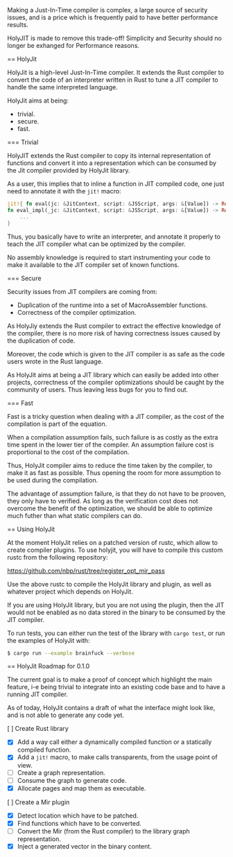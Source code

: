 Making a Just-In-Time compiler is complex, a large source of security
issues, and is a price which is frequently paid to have better performance
results.

HolyJIT is made to remove this trade-off! Simplicity and Security should no
longer be exhanged for Performance reasons.

== HolyJit

HolyJit is a high-level Just-In-Time compiler. It extends the Rust compiler
to convert the code of an interpreter written in Rust to tune a JIT compiler
to handle the same interpreted language.

HolyJit aims at being:
 * trivial.
 * secure.
 * fast.

=== Trivial

HolyJIT extends the Rust compiler to copy its internal representation of
functions and convert it into a representation which can be consumed by the
Jit compiler provided by HolyJit library.

As a user, this implies that to inline a function in JIT compiled code, one
just need to annotate it with the `jit!` macro:

```rust
jit!{ fn eval(jc: &JitContext, script: &JSScript, args: &[Value]) -> Result<Value, Error> = eval_impl }
fn eval_impl(_jc: &JitContext, script: &JSScript, args: &[Value]) -> Result<Value, Error> {
    ...
}
```

Thus, you basically have to write an interpreter, and annotate it properly
to teach the JIT compiler what can be optimized by the compiler.

No assembly knowledge is required to start instrumenting your code to make
it available to the JIT compiler set of known functions.

=== Secure

Security issues from JIT compilers are coming from:
* Duplication of the runtime into a set of MacroAssembler functions.
* Correctness of the compiler optimization.

As HolyJiy extends the Rust compiler to extract the effective knowledge of
the compiler, there is no more risk of having correctness issues caused by
the duplication of code.

Moreover, the code which is given to the JIT compiler is as safe as the code
users wrote in the Rust language.

As HolyJit aims at being a JIT library which can easily be added into other
projects, correctness of the compiler optimizations should be caught by the
community of users. Thus leaving less bugs for you to find out.

=== Fast

Fast is a tricky question when dealing with a JIT compiler, as the cost of
the compilation is part of the equation.

When a compilation assumption fails, such failure is as costly as the extra
time spent in the lower tier of the compiler.  An assumption failure cost is
proportional to the cost of the compilation.

Thus, HolyJit compiler aims to reduce the time taken by the compiler, to
make it as fast as possible.  Thus opening the room for more assumption to
be used during the compilation.

The advantage of assumption failure, is that they do not have to be prooven,
they only have to verified.  As long as the verification cost does not
overcome the benefit of the optimization, we should be able to optimize much
futher than what static compilers can do.

== Using HolyJit

At the moment HolyJit relies on a patched version of rustc, which allow to
create compiler plugins.  To use holyjit, you will have to compile this
custom rustc from the following repository:

https://github.com/nbp/rust/tree/register_opt_mir_pass

Use the above rustc to compile the HolyJit library and plugin, as well as
whatever project which depends on HolyJit.

If you are using HolyJit library, but you are not using the plugin, then the
JIT would not be enabled as no data stored in the binary to be consumed by
the JIT compiler.

To run tests, you can either run the test of the library with `cargo test`,
or run the examples of HolyJit with:

```sh
$ cargo run --example brainfuck --verbose
```

== HolyJit Roadmap for 0.1.0

The current goal is to make a proof of concept which highlight the main
feature, i-e being trivial to integrate into an existing code base and to
have a running JIT compiler.

As of today, HolyJit contains a draft of what the interface might look like,
and is not able to generate any code yet.

[ ] Create Rust library
- [x] Add a way call either a dynamically compiled function or a statically
  compiled function.
- [x] Add a `jit!` macro, to make calls transparents, from the usage point
  of view.
- [ ] Create a graph representation.
- [ ] Consume the graph to generate code.
- [x] Allocate pages and map them as executable.

[ ] Create a Mir plugin
- [x] Detect location which have to be patched.
- [x] Find functions which have to be converted.
- [ ] Convert the Mir (from the Rust compiler) to the library graph representation.
- [x] Inject a generated vector in the binary content.
